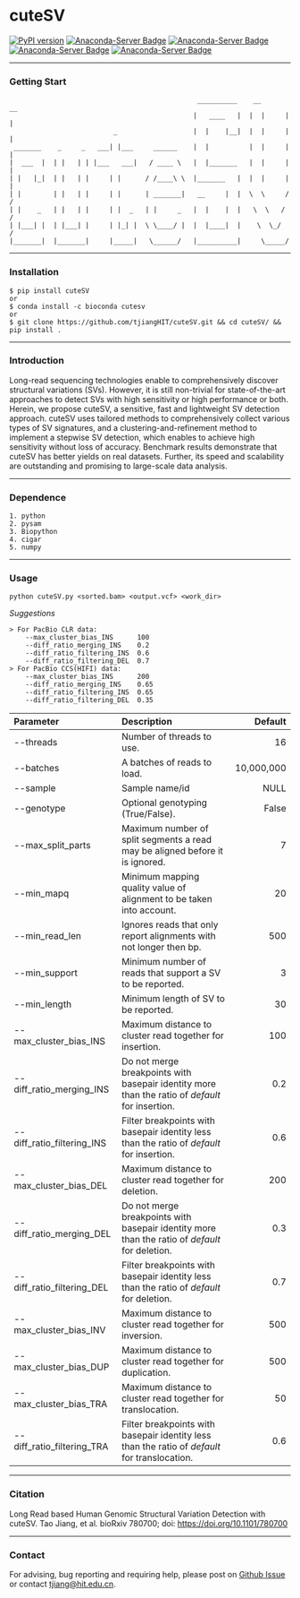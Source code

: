 # cuteSV

[![PyPI version](https://badge.fury.io/py/cuteSV.svg)](https://badge.fury.io/py/cuteSV)
[![Anaconda-Server Badge](https://anaconda.org/bioconda/cutesv/badges/version.svg)](https://anaconda.org/bioconda/cutesv)
[![Anaconda-Server Badge](https://anaconda.org/bioconda/cutesv/badges/license.svg)](https://anaconda.org/bioconda/cutesv)
[![Anaconda-Server Badge](https://anaconda.org/bioconda/cutesv/badges/platforms.svg)](https://anaconda.org/bioconda/cutesv)
[![Anaconda-Server Badge](https://anaconda.org/bioconda/cutesv/badges/latest_release_date.svg)](https://anaconda.org/bioconda/cutesv)

---
### Getting Start
	                                               __________    __       __
	                                              |   ____   |  |  |     |  |
	                          _                   |  |    |__|  |  |     |  |
	 _______    _     _   ___| |___     ______    |  |          |  |     |  |
	|  ___  |  | |   | | |___   ___|   / ____ \   |  |_______   |  |     |  |
	| |   |_|  | |   | |     | |      / /____\ \  |_______   |  |  |     |  |
	| |        | |   | |     | |      | _______|   __     |  |  \  \     /  /
	| |    _   | |   | |     | |  _   | |     _   |  |    |  |   \  \   /  /
	| |___| |  | |___| |     | |_| |  \ \____/ |  |  |____|  |    \  \_/  /
	|_______|  |_______|     |_____|   \______/   |__________|     \_____/


---	
### Installation
	$ pip install cuteSV
	or
	$ conda install -c bioconda cutesv
	or 
	$ git clone https://github.com/tjiangHIT/cuteSV.git && cd cuteSV/ && pip install .

---	
### Introduction
Long-read sequencing technologies enable to comprehensively discover structural variations (SVs). However, it is still non-trivial for state-of-the-art approaches to detect SVs with high sensitivity or high performance or both. Herein, we propose cuteSV, a sensitive, fast and lightweight SV detection approach. cuteSV uses tailored methods to comprehensively collect various types of SV signatures, and a clustering-and-refinement method to implement a stepwise SV detection, which enables to achieve high sensitivity without loss of accuracy. Benchmark results demonstrate that cuteSV has better yields on real datasets. Further, its speed and scalability are outstanding and promising to large-scale data analysis.

---
### Dependence
	
	1. python
	2. pysam
	3. Biopython
	4. cigar
	5. numpy

---
### Usage
	python cuteSV.py <sorted.bam> <output.vcf> <work_dir>
	
*Suggestions*

	> For PacBio CLR data:
		--max_cluster_bias_INS		100
		--diff_ratio_merging_INS	0.2
		--diff_ratio_filtering_INS	0.6
		--diff_ratio_filtering_DEL	0.7
	> For PacBio CCS(HIFI) data:
		--max_cluster_bias_INS		200
		--diff_ratio_merging_INS	0.65
		--diff_ratio_filtering_INS	0.65
		--diff_ratio_filtering_DEL	0.35
	
| Parameter | Description | Default |
| :------------ |:---------------|-------------:|
|--threads|Number of threads to use.| 16 |
|--batches| A batches of reads to load.        |10,000,000|
|--sample| Sample name/id |NULL|
|--genotype|Optional genotyping (True/False).|False|
|--max_split_parts|Maximum number of split segments a read may be aligned before it is ignored.|7|
|--min_mapq|Minimum mapping quality value of alignment to be taken into account.|20|
|--min_read_len|Ignores reads that only report alignments with not longer then bp.|500|
|--min_support|Minimum number of reads that support a SV to be reported.|3|
|--min_length|Minimum length of SV to be reported.|30|
|--max_cluster_bias_INS|Maximum distance to cluster read together for insertion.|100|
|--diff_ratio_merging_INS|Do not merge breakpoints with basepair identity more than the ratio of *default* for insertion.|0.2|
|--diff_ratio_filtering_INS|Filter breakpoints with basepair identity less than the ratio of *default* for insertion.|0.6|
|--max_cluster_bias_DEL|Maximum distance to cluster read together for deletion.|200|
|--diff_ratio_merging_DEL|Do not merge breakpoints with basepair identity more than the ratio of *default* for deletion.|0.3|
|--diff_ratio_filtering_DEL|Filter breakpoints with basepair identity less than the ratio of *default* for deletion.|0.7|
|--max_cluster_bias_INV|Maximum distance to cluster read together for inversion.|500|
|--max_cluster_bias_DUP|Maximum distance to cluster read together for duplication.|500|
|--max_cluster_bias_TRA|Maximum distance to cluster read together for translocation.|50|
|--diff_ratio_filtering_TRA|Filter breakpoints with basepair identity less than the ratio of *default* for translocation.|0.6|

---
### Citation
Long Read based Human Genomic Structural Variation Detection with cuteSV. Tao Jiang, et al. bioRxiv 780700; doi: https://doi.org/10.1101/780700
	
---
### Contact
For advising, bug reporting and requiring help, please post on [Github Issue](https://github.com/tjiangHIT/cuteSV/issues) or contact tjiang@hit.edu.cn.
